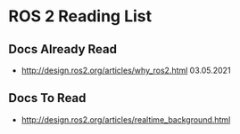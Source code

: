 # ROS 2 Reading List

## Docs Already Read
- http://design.ros2.org/articles/why_ros2.html 03.05.2021

## Docs To Read
- http://design.ros2.org/articles/realtime_background.html
